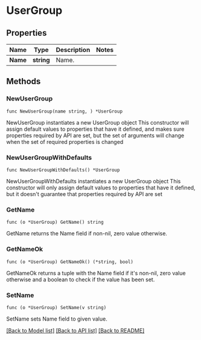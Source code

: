# UserGroup

## Properties

Name | Type | Description | Notes
------------ | ------------- | ------------- | -------------
**Name** | **string** | Name. | 

## Methods

### NewUserGroup

`func NewUserGroup(name string, ) *UserGroup`

NewUserGroup instantiates a new UserGroup object
This constructor will assign default values to properties that have it defined,
and makes sure properties required by API are set, but the set of arguments
will change when the set of required properties is changed

### NewUserGroupWithDefaults

`func NewUserGroupWithDefaults() *UserGroup`

NewUserGroupWithDefaults instantiates a new UserGroup object
This constructor will only assign default values to properties that have it defined,
but it doesn't guarantee that properties required by API are set

### GetName

`func (o *UserGroup) GetName() string`

GetName returns the Name field if non-nil, zero value otherwise.

### GetNameOk

`func (o *UserGroup) GetNameOk() (*string, bool)`

GetNameOk returns a tuple with the Name field if it's non-nil, zero value otherwise
and a boolean to check if the value has been set.

### SetName

`func (o *UserGroup) SetName(v string)`

SetName sets Name field to given value.



[[Back to Model list]](../README.md#documentation-for-models) [[Back to API list]](../README.md#documentation-for-api-endpoints) [[Back to README]](../README.md)



